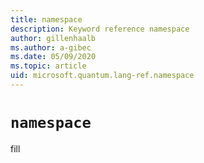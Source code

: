 ```yaml
---
title: namespace
description: Keyword reference namespace
author: gillenhaalb
ms.author: a-gibec
ms.date: 05/09/2020
ms.topic: article
uid: microsoft.quantum.lang-ref.namespace
---
```


# `namespace`

fill